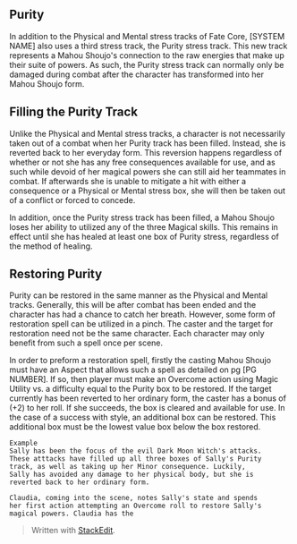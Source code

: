 ## Purity

In addition to the Physical and Mental stress tracks of Fate Core, [SYSTEM NAME] also uses a third stress track, the Purity stress track. This new track represents a Mahou Shoujo's connection to the raw energies that make up their suite of powers. As such, the Purity stress track can normally only be damaged during combat after the character has transformed into her Mahou Shoujo form. 

## Filling the Purity Track

Unlike the Physical and Mental stress tracks, a character is not necessarily taken out of a combat when her Purity track has been filled. Instead, she is reverted back to her everyday form. This reversion happens regardless of whether or not she has any free consequences available for use, and as such while devoid of her magical powers she can still aid her teammates in combat. If afterwards she is unable to mitigate a hit with either a consequence or a Physical or Mental stress box, she will then be taken out of a conflict or forced to concede.

In addition, once the Purity stress track has been filled, a Mahou Shoujo loses her ability to utilized any of the three Magical skills. This remains in effect until she has healed at least one box of Purity stress, regardless of the method of healing.

## Restoring Purity

Purity can be restored in the same manner as the Physical and Mental tracks. Generally, this will be after combat has been ended and the character has had a chance to catch her breath. However, some form of restoration spell can be utilized in a pinch. The caster and the target for restoration need not be the same character. Each character may only benefit from such a spell once per scene. 

In order to preform a restoration spell, firstly the casting Mahou Shoujo must have an Aspect that allows such a spell as detailed on pg [PG NUMBER]. If so, then player must make an Overcome action using Magic Utility vs. a difficulty equal to the Purity box to be restored. If the target currently has been reverted to her ordinary form, the caster has a bonus of (+2) to her roll. If she succeeds, the box is cleared and available for use. In the case of a success with style, an additional box can be restored. This additional box must be the lowest value box below the box restored. 

	Example
	Sally has been the focus of the evil Dark Moon Witch's attacks.
	These atttacks have filled up all three boxes of Sally's Purity
	track, as well as taking up her Minor consequence. Luckily,
	Sally has avoided any damage to her physical body, but she is
	reverted back to her ordinary form. 
	
	Claudia, coming into the scene, notes Sally's state and spends
	her first action attempting an Overcome roll to restore Sally's
	magical powers. Claudia has the 




> Written with [StackEdit](https://stackedit.io/).
<!--stackedit_data:
eyJoaXN0b3J5IjpbLTgyNDI5NTI4OSwtMTE1NDkwNTA2NSwtOT
gyNzEwNjcsMTQzMTgyMTA3NCwxMjI4NjM2ODQzLC0xNTYyNjk3
MDc0XX0=
-->